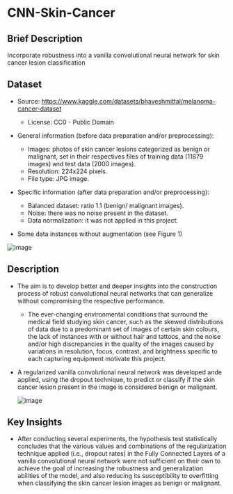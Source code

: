 # CNN-Skin-Cancer

## Brief Description
Incorporate robustness into a vanilla convolutional neural network for skin cancer lesion classification

## Dataset
* Source: https://www.kaggle.com/datasets/bhaveshmittal/melanoma-cancer-dataset
  * License: CC0 - Public Domain
    
* General  information  (before  data  preparation  and/or preprocessing): 
  * Images: photos of skin cancer lesions categorized as benign or  malignant, set in  their respectives  files of training  data  (11879 images)  and  test  data  (2000 images). 
  * Resolution: 224x224 pixels.
  * File type: JPG image.
    
* Specific information (after data preparation and/or preprocessing):
  * Balanced dataset: ratio 1.1 (benign/ malignant images).
  * Noise: there was no noise present in the dataset.
  * Data normalization: it was not applied in this project.

* Some data instances without augmentation (see Figure 1)
   
![image](https://github.com/user-attachments/assets/42826b70-9353-41ed-a7b2-e4a19e01ff5a)

## Description
* The aim is to develop better and deeper insights into the construction process of robust convolutional neural networks  that  can generalize without compromising the respective performance.
  * The ever-changing environmental conditions that surround the medical  field  studying  skin  cancer,  such  as  the  skewed distributions of data due to a predominant set of images of certain skin colours, the lack of instances with or without hair and  tattoos,  and  the  noise  and/or  high  discrepancies  in  the quality of the images caused by variations in resolution, focus, contrast, and brightness specific to each capturing equipment motivate this project. 
* A regularized vanilla convolutional neural network was developed ande applied, using the dropout technique, to predict or classify if the skin cancer lesion present in the image is considered benign or malignant.

  ![image](https://github.com/user-attachments/assets/58497849-01aa-4331-8349-aaa139d0aabc)

## Key Insights
* After conducting several experiments, the hypothesis test statistically concludes that the various values and combinations of the regularization technique applied (i.e., dropout rates) in the Fully Connected Layers of a vanilla convolutional neural network were not sufficient on their own to achieve the goal of increasing the robustness and  generalization  abilities  of  the  model,  and  also  reducing  its susceptibility to overfitting when classifying the skin cancer lesion images as benign or malignant. 

